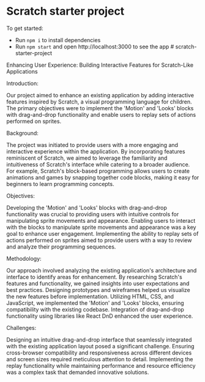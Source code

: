 # Scratch starter project

To get started:

- Run `npm i` to install dependencies
- Run `npm start` and open http://localhost:3000 to see the app
#   s c r a t c h - s t a r t e r - p r o j e c t 
 
 

Enhancing User Experience: Building Interactive Features for Scratch-Like Applications

Introduction:

Our project aimed to enhance an existing application by adding interactive features inspired by Scratch, a visual programming language for children. The primary objectives were to implement the 'Motion' and 'Looks' blocks with drag-and-drop functionality and enable users to replay sets of actions performed on sprites.

Background:

The project was initiated to provide users with a more engaging and interactive experience within the application. By incorporating features reminiscent of Scratch, we aimed to leverage the familiarity and intuitiveness of Scratch's interface while catering to a broader audience. For example, Scratch's block-based programming allows users to create animations and games by snapping together code blocks, making it easy for beginners to learn programming concepts.

Objectives:

Developing the 'Motion' and 'Looks' blocks with drag-and-drop functionality was crucial to providing users with intuitive controls for manipulating sprite movements and appearance. Enabling users to interact with the blocks to manipulate sprite movements and appearance was a key goal to enhance user engagement. Implementing the ability to replay sets of actions performed on sprites aimed to provide users with a way to review and analyze their programming sequences.

Methodology:

Our approach involved analyzing the existing application's architecture and interface to identify areas for enhancement. By researching Scratch's features and functionality, we gained insights into user expectations and best practices. Designing prototypes and wireframes helped us visualize the new features before implementation. Utilizing HTML, CSS, and JavaScript, we implemented the 'Motion' and 'Looks' blocks, ensuring compatibility with the existing codebase. Integration of drag-and-drop functionality using libraries like React DnD enhanced the user experience.

Challenges:

Designing an intuitive drag-and-drop interface that seamlessly integrated with the existing application layout posed a significant challenge. Ensuring cross-browser compatibility and responsiveness across different devices and screen sizes required meticulous attention to detail. Implementing the replay functionality while maintaining performance and resource efficiency was a complex task that demanded innovative solutions.